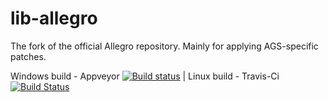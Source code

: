 # lib-allegro
The fork of the official Allegro repository. Mainly for applying AGS-specific patches.

Windows build - Appveyor [![Build status](https://ci.appveyor.com/api/projects/status/lnhbccq3d7fkrxen/branch/allegro-4.4.2-agspatch?svg=true)](https://ci.appveyor.com/project/adventuregamestudio/lib-allegro/branch/allegro-4.4.2-agspatch) | 
Linux build - Travis-Ci [![Build Status](https://travis-ci.com/adventuregamestudio/lib-allegro.svg?branch=allegro-4.4.2-agspatch)](https://travis-ci.com/adventuregamestudio/lib-allegro)
